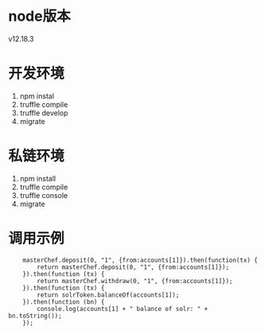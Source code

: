 # node版本

v12.18.3

# 开发环境

1. npm instal
2. truffle compile
3. truffle develop
4. migrate

# 私链环境

1. npm install
2. truffle compile
3. truffle console
4. migrate

# 调用示例

```
    masterChef.deposit(0, "1", {from:accounts[1]}).then(function(tx) {
        return masterChef.deposit(0, "1", {from:accounts[1]});
    }).then(function (tx) {
        return masterChef.withdraw(0, "1", {from:accounts[1]});
    }).then(function (tx) {
        return solrToken.balanceOf(accounts[1]);
    }).then(function (bn) {
        console.log(accounts[1] + " balance of solr: " + bn.toString());
    });
```
